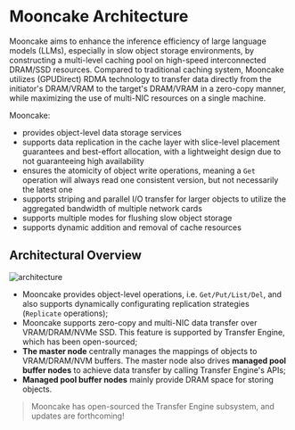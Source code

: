 # Mooncake Architecture

Mooncake aims to enhance the inference efficiency of large language models (LLMs), especially in slow object storage environments, by constructing a multi-level caching pool on high-speed interconnected DRAM/SSD resources. Compared to traditional caching system, Mooncake utilizes (GPUDirect) RDMA technology to transfer data directly from the initiator's DRAM/VRAM to the target's DRAM/VRAM in a zero-copy manner, while maximizing the use of multi-NIC resources on a single machine.

Mooncake:
- provides object-level data storage services
- supports data replication in the cache layer with slice-level placement guarantees and best-effort allocation, with a lightweight design due to not guaranteeing high availability
- ensures the atomicity of object write operations, meaning a `Get` operation will always read one consistent version, but not necessarily the latest one
- supports striping and parallel I/O transfer for larger objects to utilize the aggregated bandwidth of multiple network cards
- supports multiple modes for flushing slow object storage
- supports dynamic addition and removal of cache resources

## Architectural Overview
![architecture](../../image/mooncake-store.png)
- Mooncake provides object-level operations, i.e. `Get/Put/List/Del`, and also supports dynamically configurating replication strategies (`Replicate` operations);
- Mooncake supports zero-copy and multi-NIC data transfer over VRAM/DRAM/NVMe SSD. This feature is supported by Transfer Engine, which has been open-sourced;
- **The master node** centrally manages the mappings of objects to VRAM/DRAM/NVM buffers. The master node also drives **managed pool buffer nodes** to achieve data transfer by calling Transfer Engine's APIs;
- **Managed pool buffer nodes** mainly provide DRAM space for storing objects.

> Mooncake has open-sourced the Transfer Engine subsystem, and updates are forthcoming!

